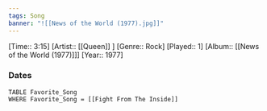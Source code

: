 ```yaml
---
tags: Song  
banner: "![[News of the World (1977).jpg]]"
---
```

[Time:: 3:15]
[Artist:: [[Queen]] ]
[Genre:: Rock]
[Played:: 1]
[Album:: [[News of the World (1977)]]]
[Year:: 1977]
### Dates
````dataview
TABLE Favorite_Song
WHERE Favorite_Song = [[Fight From The Inside]]
````